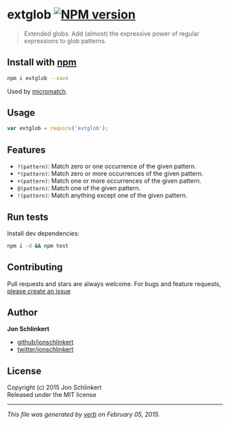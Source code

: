 # extglob [![NPM version](https://badge.fury.io/js/extglob.svg)](http://badge.fury.io/js/extglob)

> Extended globs. Add (almost) the expressive power of regular expressions to glob patterns.

## Install with [npm](npmjs.org)

```bash
npm i extglob --save
```

Used by [micromatch].

## Usage

```js
var extglob = require('extglob');
```

## Features

- `?(pattern)`: Match zero or one occurrence of the given pattern.
- `*(pattern)`: Match zero or more occurrences of the given pattern.
- `+(pattern)`: Match one or more occurrences of the given pattern.
- `@(pattern)`: Match one of the given pattern.
- `!(pattern)`: Match anything except one of the given pattern.


## Run tests

Install dev dependencies:

```bash
npm i -d && npm test
```

## Contributing
Pull requests and stars are always welcome. For bugs and feature requests, [please create an issue](https://github.com/jonschlinkert/extglob/issues)

## Author

**Jon Schlinkert**
 
+ [github/jonschlinkert](https://github.com/jonschlinkert)
+ [twitter/jonschlinkert](http://twitter.com/jonschlinkert) 

## License
Copyright (c) 2015 Jon Schlinkert  
Released under the MIT license

***

_This file was generated by [verb](https://github.com/assemble/verb) on February 05, 2015._

[micromatch]: https://github.com/jonschlinkert/micromatch
